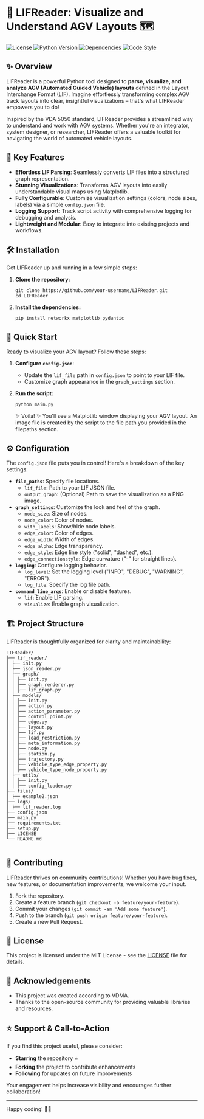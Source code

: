 # 🚀 LIFReader: Visualize and Understand AGV Layouts 🗺️

[![License](https://img.shields.io/badge/License-MIT-yellow.svg)](https://opensource.org/licenses/MIT)
[![Python Version](https://img.shields.io/badge/Python-3.7+-blue.svg)](https://www.python.org/downloads/)
[![Dependencies](https://img.shields.io/badge/Dependencies-Up%20to%20date-brightgreen)](https://requires.io/github/your-username/LIFReader/requirements/?branch=main)
[![Code Style](https://img.shields.io/badge/code%20style-pep8-orange.svg)](https://www.python.org/dev/peps/pep-0008/)


## ✨ Overview

LIFReader is a powerful Python tool designed to **parse, visualize, and analyze AGV (Automated Guided Vehicle) layouts** defined in the Layout Interchange Format (LIF). Imagine effortlessly transforming complex AGV track layouts into clear, insightful visualizations – that's what LIFReader empowers you to do!

Inspired by the VDA 5050 standard, LIFReader provides a streamlined way to understand and work with AGV systems. Whether you're an integrator, system designer, or researcher, LIFReader offers a valuable toolkit for navigating the world of automated vehicle layouts.

## 🌟 Key Features

*   **Effortless LIF Parsing**: Seamlessly converts LIF files into a structured graph representation.
*   **Stunning Visualizations**: Transforms AGV layouts into easily understandable visual maps using Matplotlib.
*   **Fully Configurable**: Customize visualization settings (colors, node sizes, labels) via a simple `config.json` file.
*   **Logging Support**: Track script activity with comprehensive logging for debugging and analysis.
*   **Lightweight and Modular**: Easy to integrate into existing projects and workflows.

## 🛠️ Installation

Get LIFReader up and running in a few simple steps:

1.  **Clone the repository:**

    ```
    git clone https://github.com/your-username/LIFReader.git
    cd LIFReader
    ```

2.  **Install the dependencies:**

    ```
    pip install networkx matplotlib pydantic
    ```

## 🚀 Quick Start

Ready to visualize your AGV layout? Follow these steps:

1.  **Configure `config.json`**:

    *   Update the `lif_file` path in `config.json` to point to your LIF file.
    *   Customize graph appearance in the `graph_settings` section.

2.  **Run the script:**

    ```
    python main.py
    ```

    ✨ Voila! ✨ You'll see a Matplotlib window displaying your AGV layout. An image file is created by the script to the file path you provided in the filepaths section.

## ⚙️ Configuration

The `config.json` file puts you in control!  Here's a breakdown of the key settings:

*   **`file_paths`**:  Specify file locations.
    *   `lif_file`: Path to your LIF JSON file.
    *   `output_graph`:  (Optional) Path to save the visualization as a PNG image.
*   **`graph_settings`**:  Customize the look and feel of the graph.
    *   `node_size`: Size of nodes.
    *   `node_color`: Color of nodes.
    *   `with_labels`: Show/hide node labels.
    *   `edge_color`: Color of edges.
    *   `edge_width`: Width of edges.
    *   `edge_alpha`: Edge transparency.
    *   `edge_style`: Edge line style ("solid", "dashed", etc.).
    *   `edge_connectionstyle`: Edge curvature ("-" for straight lines).
*   **`logging`**: Configure logging behavior.
    *   `log_level`:  Set the logging level ("INFO", "DEBUG", "WARNING", "ERROR").
    *   `log_file`:  Specify the log file path.
*   **`command_line_args`**:  Enable or disable features.
    *   `lif`: Enable LIF parsing.
    *   `visualize`: Enable graph visualization.

## 🏗️ Project Structure

LIFReader is thoughtfully organized for clarity and maintainability:

```
LIFReader/
├── lif_reader/
│ ├── init.py
│ ├── json_reader.py
│ ├── graph/
│ │ ├── init.py
│ │ ├── graph_renderer.py
│ │ ├── lif_graph.py
│ ├── models/
│ │ ├── init.py
│ │ ├── action.py
│ │ ├── action_parameter.py
│ │ ├── control_point.py
│ │ ├── edge.py
│ │ ├── layout.py
│ │ ├── lif.py
│ │ ├── load_restriction.py
│ │ ├── meta_information.py
│ │ ├── node.py
│ │ ├── station.py
│ │ ├── trajectory.py
│ │ ├── vehicle_type_edge_property.py
│ │ ├── vehicle_type_node_property.py
│ ├── utils/
│ │ ├── init.py
│ │ ├── config_loader.py
├── files/
│ ├── example2.json
├── logs/
│ ├── lif_reader.log
├── config.json
├── main.py
├── requirements.txt
├── setup.py
├── LICENSE
└── README.md


```

## 🎯 Contributing

LIFReader thrives on community contributions! Whether you have bug fixes, new features, or documentation improvements, we welcome your input.

1.  Fork the repository.
2.  Create a feature branch (`git checkout -b feature/your-feature`).
3.  Commit your changes (`git commit -am 'Add some feature'`).
4.  Push to the branch (`git push origin feature/your-feature`).
5.  Create a new Pull Request.

## 📜 License

This project is licensed under the MIT License - see the [LICENSE](LICENSE) file for details.

## 🙏 Acknowledgements

*   This project was created according to VDMA.
*   Thanks to the open-source community for providing valuable libraries and resources.


## ⭐️ Support & Call-to-Action

If you find this project useful, please consider:
- **Starring** the repository ⭐️
- **Forking** the project to contribute enhancements
- **Following** for updates on future improvements

Your engagement helps increase visibility and encourages further collaboration!

---

Happy coding! 🚀✨


